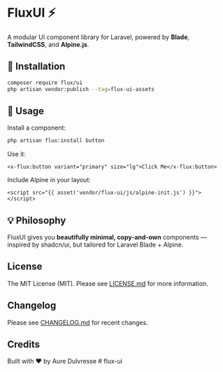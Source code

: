 # FluxUI ⚡

A modular UI component library for Laravel, powered by **Blade**, **TailwindCSS**, and **Alpine.js**.

## 🚀 Installation

```bash
composer require flux/ui
php artisan vendor:publish --tag=flux-ui-assets
```

## 🧩 Usage

Install a component:
```bash
php artisan flux:install button
```

Use it:
```blade
<x-flux:button variant="primary" size="lg">Click Me</x-flux:button>
```

Include Alpine in your layout:
```blade
<script src="{{ asset('vendor/flux-ui/js/alpine-init.js') }}"></script>
```

## 💡 Philosophy

FluxUI gives you **beautifully minimal, copy-and-own** components —
inspired by shadcn/ui, but tailored for Laravel Blade + Alpine.

## License

The MIT License (MIT). Please see [LICENSE.md](LICENSE.md) for more information.

## Changelog

Please see [CHANGELOG.md](CHANGELOG.md) for recent changes.

## Credits

Built with ❤️ by Aure Dulvresse
#   f l u x - u i  
 